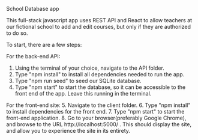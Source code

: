 School Database app

This full-stack javascript app uses REST API and React to allow teachers at our fictional school to add and edit courses, but only if they are authorized to do so.

To start, there are a few steps:

For the back-end API:
1. Using the terminal of your choice, navigate to the API folder.
2. Type "npm install" to install all dependencies needed to run the app.
3. Type "npm run seed" to seed our SQLite database.
4. Type "npm start" to start the database, so it can be accessible to the front end of the app.  Leave this running in the terminal.

For the front-end site:
5. Navigate to the client folder.
6. Type "npm install" to install dependencies for the front end.
7. Type "npm start" to start the front-end application.
8. Go to your browser(preferably Google Chrome), and browse to the URL http://localhost:5000/ .  This should display the site, and allow you to experience the site in its entirety.